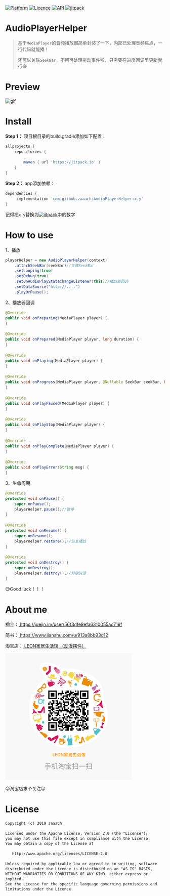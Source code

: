[![Platform](https://img.shields.io/badge/platform-android-green.svg)](https://developer.android.google.cn) [![Licence](https://img.shields.io/badge/Licence-Apache2-blue.svg)](http://www.apache.org/licenses/LICENSE-2.0) [![API](https://img.shields.io/badge/API-19%2B-brightgreen.svg?style=flat)](https://android-arsenal.com/api?level=19) [![jitpack](https://jitpack.io/v/zaaach/AudioPlayerHelper.svg)](https://jitpack.io/#zaaach/AudioPlayerHelper)

# AudioPlayerHelper

> 基于`MediaPlayer`的音频播放器简单封装了一下，内部已处理音频焦点，一行代码就能播！
>
> 还可以关联`SeekBar`，不用再处理拖动事件啦，只需要在进度回调里更新就行:smile:

# Preview
![gif](https://raw.githubusercontent.com/zaaach/AudioPlayerHelper/master/arts/audio_player.gif)

# Install

**Step 1：** 项目根目录的build.gradle添加如下配置：

```groovy
allprojects {
	repositories {
		...
		maven { url 'https://jitpack.io' }
	}
}
```

**Step 2：** app添加依赖：

```groovy
dependencies {
	 implementation 'com.github.zaaach:AudioPlayerHelper:x.y'
}
```

记得把`x.y`替换为[![jitpack](https://jitpack.io/v/zaaach/AudioPlayerHelper.svg)](https://jitpack.io/#zaaach/AudioPlayerHelper)中的数字

# How to use

1、播放

```java
playerHelper = new AudioPlayerHelper(context)
    .attachSeekBar(seekBar)//关联SeekBar
    .setLooping(true)
    .setDebug(true)
    .setOnAudioPlayStateChangeListener(this)//播放器回调
    .setDataSource("http://....")
    .playOrPause();
```

2、播放器回调

```java
@Override
public void onPreparing(MediaPlayer player) {  
}

@Override
public void onPrepared(MediaPlayer player, long duration) {
}

@Override
public void onPlaying(MediaPlayer player) {
}

@Override
public void onProgress(MediaPlayer player, @Nullable SeekBar seekBar, boolean isDragging, long position, long duration) {
}

@Override
public void onPlayPaused(MediaPlayer player) {
}

@Override
public void onPlayStop(MediaPlayer player) {
}

@Override
public void onPlayComplete(MediaPlayer player) {
}

@Override
public void onPlayError(String msg) {
}
```

3、生命周期

```java
@Override
protected void onPause() {
    super.onPause();
    playerHelper.pause();//暂停
}

@Override
protected void onResume() {
    super.onResume();
    playerHelper.restore();//恢复播放
}

@Override
protected void onDestroy() {
    super.onDestroy();
    playerHelper.destroy();//释放资源
}
```

:wink:Good luck！！！

# About me

掘金：[ https://juejin.im/user/56f3dfe8efa6310055ac719f ](https://juejin.im/user/56f3dfe8efa6310055ac719f)

简书：[ https://www.jianshu.com/u/913a8bb93d12 ](https://www.jianshu.com/u/913a8bb93d12)

淘宝店：[ LEON家居生活馆 （动漫摆件）]( https://shop238932691.taobao.com)

![LEON](https://raw.githubusercontent.com/zaaach/imgbed/master/arts/leon_shop_qrcode.png)

:wink:淘宝店求个关注:wink:

# License

```
Copyright (c) 2019 zaaach

Licensed under the Apache License, Version 2.0 (the "License");
you may not use this file except in compliance with the License.
You may obtain a copy of the License at

   http://www.apache.org/licenses/LICENSE-2.0

Unless required by applicable law or agreed to in writing, software
distributed under the License is distributed on an "AS IS" BASIS,
WITHOUT WARRANTIES OR CONDITIONS OF ANY KIND, either express or implied.
See the License for the specific language governing permissions and
limitations under the License.
```